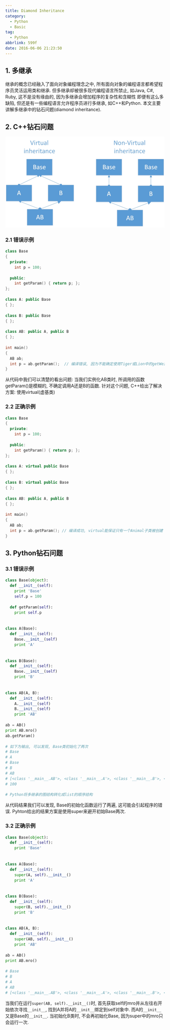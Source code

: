 ```yaml
---
title: Diamond Inheritance
category:
  - Python
  - Basic
tag:
  - Python
abbrlink: 599f
date: 2016-06-06 21:23:50
---
```


## 1. 多继承
继承的概念已经融入了面向对象编程理念之中, 所有面向对象的编程语言都希望程序员灵活运用类和继承. 但多继承却被很多现代编程语言所禁止, 如Java, C#, Ruby, 这不是没有缘由的, 因为多继承会增加程序的复杂性和含糊性
即便有这么多缺陷, 但还是有一些编程语言允许程序员进行多继承, 如C++和Python.
本文主要讲解多继承中的钻石问题(diamond inheritance).


## 2. C++钻石问题
![C++ Diamond Inheritance](/images/Python/cpp-diamond-inheritance.jpg)

### 2.1 错误示例
```cpp
class Base
{
  private:
    int p = 100;

  public:
    int getParam() { return p; };
};

class A: public Base
{ };

class B: public Base
{ };

class AB: public A, public B
{ };

int main()
{
  AB ab;
  int p = ab.getParam();  // 编译错误, 因为不能确定使用Tiger或Lion中的getWeight()函数
}
```
从代码中我们可以清楚的看出问题: 当我们实例化AB类时, 所调用的函数getParam()是模糊的, 不确定调用A还是B的函数. 针对这个问题, C++给出了解决方案: 使用virtual(虚基类)

### 2.2 正确示例
```c++
class Base
{
  private:
    int p = 100;

  public:
    int getParam() { return p; };
};

class A: virtual public Base
{ };

class B: virtual public Base
{ };

class AB: public A, public B
{ };

int main()
{
  AB ab;
  int p = ab.getParam(); // 编译成功, virtual能保证只有一个Animal子类被创建
}
```



## 3. Python钻石问题
### 3.1 错误示例
```python
class Base(object):
  def __init__(self):
    print 'Base'
    self.p = 100

  def getParam(self):
    print self.p


class A(Base):
  def __init__(self):
    Base.__init__(self)
    print 'A'


class B(Base):
  def __init__(self):
    Base.__init__(self)
    print 'B'


class AB(A, B):
  def __init__(self):
    A.__init__(self)
    B.__init__(self)
    print 'AB'

ab = AB()
print AB.mro()
ab.getParam()

# 如下为输出, 可以发现, Base类初始化了两次
# Base
# A
# Base
# B
# AB
# [<class '__main__.AB'>, <class '__main__.A'>, <class '__main__.B'>, <class '__main__.Base'>, <type 'object'>]
# 100

# Python将多继承的图结构转化成list的顺序结构
```
从代码结果我们可以发现, Base的初始化函数运行了两遍, 这可能会引起程序的错误.
Pyhton给出的结果方案是使用super来避开初始Base两次.

### 3.2 正确示例
```python
class Base(object):
  def __init__(self):
    print 'Base'


class A(Base):
  def __init__(self):
    super(A, self).__init__()
    print 'A'


class B(Base):
  def __init__(self):
    super(B, self).__init__()
    print 'B'


class AB(A, B):
  def __init__(self):
    super(AB, self).__init__() 
    print 'AB'

ab = AB()
print AB.mro()

# Base
# B
# A
# AB
# [<class '__main__.AB'>, <class '__main__.A'>, <class '__main__.B'>, <class '__main__.Base'>, <type 'object'>]
```
当我们在运行`super(AB, self).__init__()`时, 首先获取self的mro并从左往右开始依次寻找`__init__`, 找到A并将A的`__init__`绑定到self对象中. 而A的`__init__`又是Base的`__init__`. 
当初始化B类时, 不会再初始化Base, 因为super中的mro只会运行一次.
